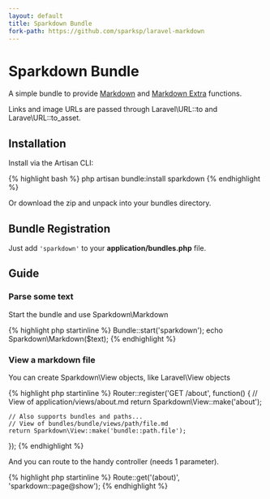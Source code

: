 ```yaml
---
layout: default
title: Sparkdown Bundle
fork-path: https://github.com/sparksp/laravel-markdown
---
```


# Sparkdown Bundle

A simple bundle to provide [Markdown](http://daringfireball.net/projects/markdown/) and [Markdown Extra](http://michelf.com/projects/php-markdown/) functions.

Links and image URLs are passed through Laravel\URL::to and Larave\URL::to_asset.

## Installation

Install via the Artisan CLI:

{% highlight bash %}
php artisan bundle:install sparkdown
{% endhighlight %}


Or download the zip and unpack into your bundles directory.

## Bundle Registration

Just add `'sparkdown'` to your **application/bundles.php** file.

## Guide

### Parse some text

Start the bundle and use Sparkdown\Markdown

{% highlight php startinline %}
Bundle::start('sparkdown');
echo Sparkdown\Markdown($text);
{% endhighlight %}

### View a markdown file

You can create Sparkdown\View objects, like Laravel\View objects

{% highlight php startinline %}
Router::register('GET /about', function()
{
	// View of application/views/about.md
	return Sparkdown\View::make('about');

	// Also supports bundles and paths...
	// View of bundles/bundle/views/path/file.md
	return Sparkdown\View::make('bundle::path.file');
});
{% endhighlight %}

And you can route to the handy controller (needs 1 parameter).

{% highlight php startinline %}
Route::get('(about)', 'sparkdown::page@show');
{% endhighlight %}
